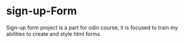 # sign-up-Form
Sign-up form project is a part for odin course, it is focused to train my abilities to create and style html forms.
